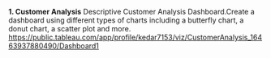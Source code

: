 **1. Customer Analysis**
Descriptive Customer Analysis Dashboard.Create a dashboard using different types of charts including a butterfly chart, a donut chart, a scatter plot and more.
https://public.tableau.com/app/profile/kedar7153/viz/CustomerAnalysis_16463937880490/Dashboard1
